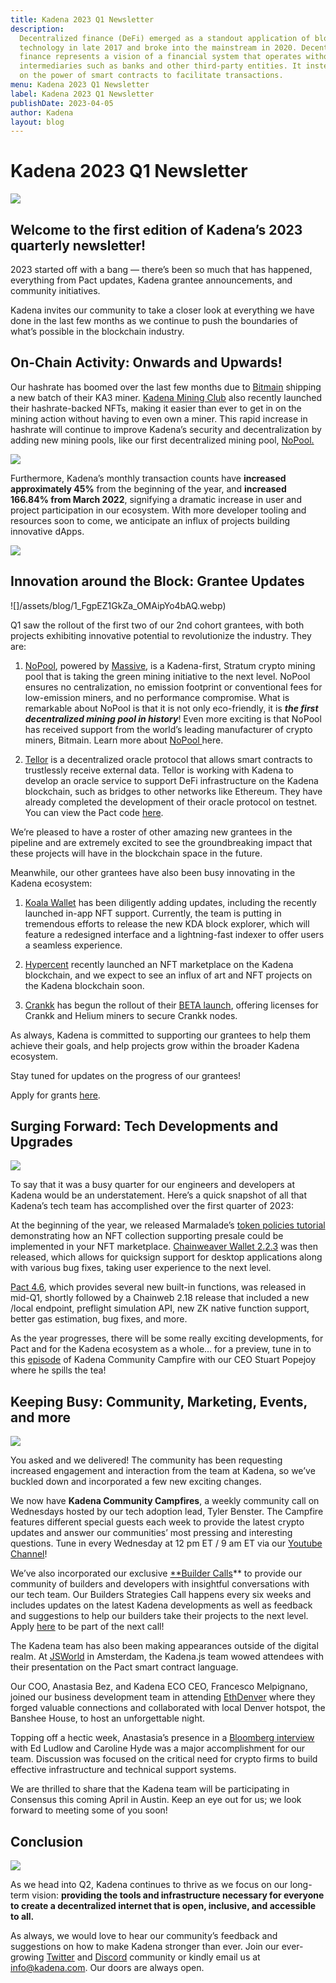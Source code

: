 ```yaml
---
title: Kadena 2023 Q1 Newsletter
description:
  Decentralized finance (DeFi) emerged as a standout application of blockchain
  technology in late 2017 and broke into the mainstream in 2020. Decentralized
  finance represents a vision of a financial system that operates without
  intermediaries such as banks and other third-party entities. It instead relies
  on the power of smart contracts to facilitate transactions.
menu: Kadena 2023 Q1 Newsletter
label: Kadena 2023 Q1 Newsletter
publishDate: 2023-04-05
author: Kadena
layout: blog
---
```


# Kadena 2023 Q1 Newsletter

![](/assets/blog/1_vA09z1Z28bu459OOK2H5iA.webp)

## Welcome to the first edition of Kadena’s 2023 quarterly newsletter!

2023 started off with a bang — there’s been so much that has happened,
everything from Pact updates, Kadena grantee announcements, and community
initiatives.

Kadena invites our community to take a closer look at everything we have done in
the last few months as we continue to push the boundaries of what’s possible in
the blockchain industry.

## On-Chain Activity: Onwards and Upwards!

Our hashrate has boomed over the last few months due to
[Bitmain](https://shop.bitmain.com/product/detail?pid=000202302201612117066S2KG11605C9)
shipping a new batch of their KA3 miner.
[Kadena Mining Club](https://kdamining.club/) also recently launched their
hashrate-backed NFTs, making it easier than ever to get in on the mining action
without having to even own a miner. This rapid increase in hashrate will
continue to improve Kadena’s security and decentralization by adding new mining
pools, like our first decentralized mining pool,
[NoPool.](https://www.prnewswire.com/news-releases/kadena-grant-recipient-massive-to-launch-nopool-a-decentralized-carbon-neutral-proof-of-work-mining-pool-301751569.html)

![](/assets/blog/1_fdxq9IJ96BTJEt3qBexiBw.webp)

Furthermore, Kadena’s monthly transaction counts have **increased approximately
45%** from the beginning of the year, and **increased 166.84% from March 2022**,
signifying a dramatic increase in user and project participation in our
ecosystem. With more developer tooling and resources soon to come, we anticipate
an influx of projects building innovative dApps.

![](/assets/blog/1_AVwLaTyvdAiAUWZclRcxpw.webp)

## Innovation around the Block: Grantee Updates

![]/assets/blog/1_FgpEZ1GkZa_OMAipYo4bAQ.webp)

Q1 saw the rollout of the first two of our 2nd cohort grantees, with both
projects exhibiting innovative potential to revolutionize the industry. They
are:

1.  [NoPool](https://twitter.com/nopoolparty), powered by
    [Massive](https://www.joinmassive.com/), is a Kadena-first, Stratum crypto
    mining pool that is taking the green mining initiative to the next level.
    NoPool ensures no centralization, no emission footprint or conventional fees
    for low-emission miners, and no performance compromise. What is remarkable
    about NoPool is that it is not only eco-friendly, it is **_the first
    decentralized mining pool in history_**! Even more exciting is that NoPool
    has received support from the world’s leading manufacturer of crypto miners,
    Bitmain. Learn more about
    [NoPool ](https://medium.com/kadena-io/project-spotlight-nopool-powered-by-massive-2f8d220bd34)here.

2.  [Tellor](https://tellor.io/) is a decentralized oracle protocol that allows
    smart contracts to trustlessly receive external data. Tellor is working with
    Kadena to develop an oracle service to support DeFi infrastructure on the
    Kadena blockchain, such as bridges to other networks like Ethereum. They
    have already completed the development of their oracle protocol on testnet.
    You can view the Pact code
    [here](https://github.com/tellor-io/Tellorflex-kadena.).

We’re pleased to have a roster of other amazing new grantees in the pipeline and
are extremely excited to see the groundbreaking impact that these projects will
have in the blockchain space in the future.

Meanwhile, our other grantees have also been busy innovating in the Kadena
ecosystem:

1.  [Koala Wallet](https://koalawallet.io/) has been diligently adding updates,
    including the recently launched in-app NFT support. Currently, the team is
    putting in tremendous efforts to release the new KDA block explorer, which
    will feature a redesigned interface and a lightning-fast indexer to offer
    users a seamless experience.

2.  [Hypercent](https://app.hypercent.io/) recently launched an NFT marketplace
    on the Kadena blockchain, and we expect to see an influx of art and NFT
    projects on the Kadena blockchain soon.

3.  [Crankk](https://crankk.io/) has begun the rollout of their
    [BETA launch](https://alviso.medium.com/announcement-for-the-upcoming-beta-launch-d1c3e11db06a),
    offering licenses for Crankk and Helium miners to secure Crankk nodes.

As always, Kadena is committed to supporting our grantees to help them achieve
their goals, and help projects grow within the broader Kadena ecosystem.

Stay tuned for updates on the progress of our grantees!

Apply for grants [here](https://kadena.io/grants/).

## Surging Forward: Tech Developments and Upgrades

![](/assets/blog/1_7wGO0X8eHyMFfYUAxYn0tg.webp)

To say that it was a busy quarter for our engineers and developers at Kadena
would be an understatement. Here’s a quick snapshot of all that Kadena’s tech
team has accomplished over the first quarter of 2023:

At the beginning of the year, we released Marmalade’s
[token policies tutorial](./nft-collection-tutorial-on-marmalade-2023-01-25)
demonstrating how an NFT collection supporting presale could be implemented in
your NFT marketplace.
[Chainweaver Wallet 2.2.3](https://medium.com/kadena-io/chainweaver-2-2-3-improving-user-experience-with-quicksign-support-49bedb9e963d)
was then released, which allows for quicksign support for desktop applications
along with various bug fixes, taking user experience to the next level.

[Pact 4.6](https://github.com/kadena-io/pact/releases/tag/v4.6.0), which
provides several new built-in functions, was released in mid-Q1, shortly
followed by a Chainweb 2.18 release that included a new /local endpoint,
preflight simulation API, new ZK native function support, better gas estimation,
bug fixes, and more.

As the year progresses, there will be some really exciting developments, for
Pact and for the Kadena ecosystem as a whole… for a preview, tune in to this
[episode](https://www.youtube.com/watch?v=JuBzinvTBqQ) of Kadena Community
Campfire with our CEO Stuart Popejoy where he spills the tea!

## Keeping Busy: Community, Marketing, Events, and more

![](/assets/blog/1_FrQ7He8MuTE8WH35zFGXRw.webp)

You asked and we delivered! The community has been requesting increased
engagement and interaction from the team at Kadena, so we’ve buckled down and
incorporated a few new exciting changes.

We now have **Kadena Community Campfires**, a weekly community call on
Wednesdays hosted by our tech adoption lead, Tyler Benster. The Campfire
features different special guests each week to provide the latest crypto updates
and answer our communities’ most pressing and interesting questions. Tune in
every Wednesday at 12 pm ET / 9 am ET via our
[Youtube Channel](https://www.youtube.com/channel/UCB6-MaxD2hlcGLL70ukHotA)!

We’ve also incorporated our exclusive
[\*\*Builder Calls](https://www.youtube.com/watch?v=_fmghCiHZxQ)\*\* to provide
our community of builders and developers with insightful conversations with our
tech team. Our Builders Strategies Call happens every six weeks and includes
updates on the latest Kadena developments as well as feedback and suggestions to
help our builders take their projects to the next level. Apply
[here](https://khnrs3ltkjv.typeform.com/to/X0Jxs9bD?typeform-source=t.co) to be
part of the next call!

The Kadena team has also been making appearances outside of the digital realm.
At [JSWorld](https://twitter.com/Randynamic_4/status/1623260270100463620) in
Amsterdam, the Kadena.js team wowed attendees with their presentation on the
Pact smart contract language.

Our COO, Anastasia Bez, and Kadena ECO CEO, Francesco Melpignano, joined our
business development team in attending
[EthDenver](https://twitter.com/kadena_io/status/1638906216293474304) where they
forged valuable connections and collaborated with local Denver hotspot, the
Banshee House, to host an unforgettable night.

Topping off a hectic week, Anastasia’s presence in a
[Bloomberg interview](https://www.youtube.com/watch?v=fmndhqyh7gw) with Ed
Ludlow and Caroline Hyde was a major accomplishment for our team. Discussion was
focused on the critical need for crypto firms to build effective infrastructure
and technical support systems.

We are thrilled to share that the Kadena team will be participating in Consensus
this coming April in Austin. Keep an eye out for us; we look forward to meeting
some of you soon!

## Conclusion

![](/assets/blog/1_MlSWm2_T8eJbpooptxDo4w.webp)

As we head into Q2, Kadena continues to thrive as we focus on our long-term
vision: **providing the tools and infrastructure necessary for everyone to
create a decentralized internet that is open, inclusive, and accessible to
all.**

As always, we would love to hear our community’s feedback and suggestions on how
to make Kadena stronger than ever. Join our ever-growing
[Twitter](https://twitter.com/kadena_io) and
[Discord](https://discord.com/invite/bsUcWmX) community or kindly email us at
[info@kadena.com](mailto:info@kadena.com). Our doors are always open.
